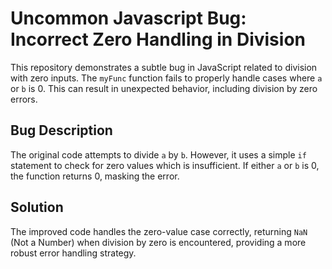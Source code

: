 # Uncommon Javascript Bug: Incorrect Zero Handling in Division

This repository demonstrates a subtle bug in JavaScript related to division with zero inputs. The `myFunc` function fails to properly handle cases where `a` or `b` is 0. This can result in unexpected behavior, including division by zero errors.

## Bug Description

The original code attempts to divide `a` by `b`. However, it uses a simple `if` statement to check for zero values which is insufficient.  If either `a` or `b` is 0, the function returns 0, masking the error.

## Solution

The improved code handles the zero-value case correctly, returning `NaN` (Not a Number) when division by zero is encountered, providing a more robust error handling strategy.
